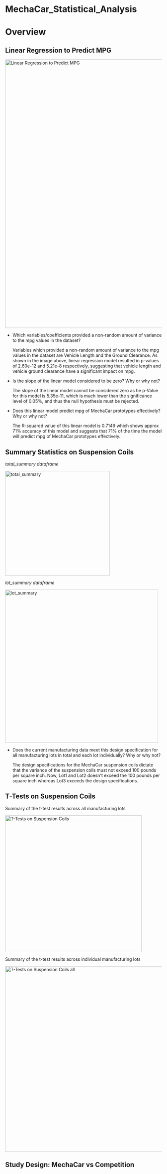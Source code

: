# MechaCar_Statistical_Analysis

# Overview

## Linear Regression to Predict MPG

<img width="862" alt="Linear Regression to Predict MPG" src="https://user-images.githubusercontent.com/95826875/162326399-48720fc9-f07f-4cbe-91a5-dde88026940a.png">

- Which variables/coefficients provided a non-random amount of variance to the mpg values in the dataset?

  Variables which provided a non-random amount of variance to the mpg values in the dataset are Vehicle Length and the Ground Clearance. As shown in the image above, linear regression model resulted in p-values of 2.60e-12 and 5.21e-8 respectively, suggesting that vehicle length and vehicle ground clearance have a significant impact on mpg.
  
- Is the slope of the linear model considered to be zero? Why or why not?

  The slope of the linear model cannot be considered zero as he p-Value for this model is 5.35e-11, which is much lower than the significance level of 0.05%, and thus the null hypothesis must be rejected.

- Does this linear model predict mpg of MechaCar prototypes effectively? Why or why not?

  The R-squared value of this linear model is 0.7149 which shows approx 71% accuracy of this model and suggests that 71% of the time the model will predict mpg of MechaCar prototypes effectively.



## Summary Statistics on Suspension Coils

_total_summary dataframe_

<img width="336" alt="total_summary" src="https://user-images.githubusercontent.com/95826875/162330262-b8a2f7a3-5b3e-4ce5-96c0-b0756ee9954e.png">

_lot_summary dataframe_

<img width="492" alt="lot_summary" src="https://user-images.githubusercontent.com/95826875/162330267-d2279248-f2f0-4caa-a53a-41d7f879d4f5.png">

- Does the current manufacturing data meet this design specification for all manufacturing lots in total and each lot individually? Why or why not?

  The design specifications for the MechaCar suspension coils dictate that the variance of the suspension coils must not exceed 100 pounds per square inch. Now, Lot1 and Lot2 doesn't exceed the 100 pounds per square inch whereas Lot3 exceeds the design specifications.



## T-Tests on Suspension Coils

Summary of the t-test results across all manufacturing lots

<img width="439" alt="T-Tests on Suspension Coils" src="https://user-images.githubusercontent.com/95826875/162326506-c52eed5e-8e91-4eaf-a0c1-2394f783ff06.png">

Summary of the t-test results across individual manufacturing lots

<img width="596" alt="T-Tests on Suspension Coils all" src="https://user-images.githubusercontent.com/95826875/162326516-88576320-8535-4e03-a3b9-821b689e2e5a.png">


## Study Design: MechaCar vs Competition
